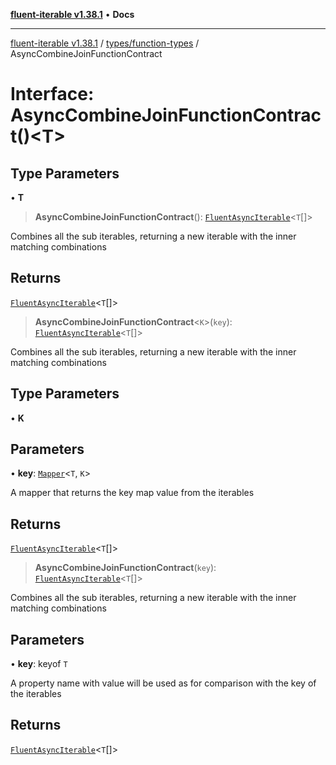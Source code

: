 [**fluent-iterable v1.38.1**](../../../README.md) • **Docs**

***

[fluent-iterable v1.38.1](../../../README.md) / [types/function-types](../README.md) / AsyncCombineJoinFunctionContract

# Interface: AsyncCombineJoinFunctionContract()\<T\>

## Type Parameters

• **T**

> **AsyncCombineJoinFunctionContract**(): [`FluentAsyncIterable`](../../../index/interfaces/FluentAsyncIterable.md)\<`T`[]\>

Combines all the sub iterables, returning a new iterable with the inner matching combinations

## Returns

[`FluentAsyncIterable`](../../../index/interfaces/FluentAsyncIterable.md)\<`T`[]\>

> **AsyncCombineJoinFunctionContract**\<`K`\>(`key`): [`FluentAsyncIterable`](../../../index/interfaces/FluentAsyncIterable.md)\<`T`[]\>

Combines all the sub iterables, returning a new iterable with the inner matching combinations

## Type Parameters

• **K**

## Parameters

• **key**: [`Mapper`](../../../index/interfaces/Mapper.md)\<`T`, `K`\>

A mapper that returns the key map value from the iterables

## Returns

[`FluentAsyncIterable`](../../../index/interfaces/FluentAsyncIterable.md)\<`T`[]\>

> **AsyncCombineJoinFunctionContract**(`key`): [`FluentAsyncIterable`](../../../index/interfaces/FluentAsyncIterable.md)\<`T`[]\>

Combines all the sub iterables, returning a new iterable with the inner matching combinations

## Parameters

• **key**: keyof `T`

A property name with value will be used as for comparison with the key of the iterables

## Returns

[`FluentAsyncIterable`](../../../index/interfaces/FluentAsyncIterable.md)\<`T`[]\>
